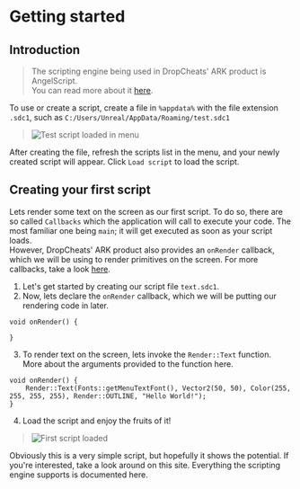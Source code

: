 # Getting started

## Introduction
>The scripting engine being used in DropCheats' ARK product is AngelScript.<br>
You can read more about it [here](https://www.angelcode.com/angelscript/sdk/docs/manual/doc_script.html).

To use or create a script, create a file in `%appdata%` with the file extension `.sdc1`, such as `C:/Users/Unreal/AppData/Roaming/test.sdc1`
> ![Test script loaded in menu](https://i.imgur.com/tupEUx3.png)

After creating the file, refresh the scripts list in the menu, and your newly created script will appear.
Click `Load script` to load the script.

## Creating your first script
Lets render some text on the screen as our first script. To do so, there are so called `Callbacks` which the application will call to execute your code.
The most familiar one being `main`; it will get executed as soon as your script loads.<br>
However, DropCheats' ARK product also provides an `onRender` callback, which we will be using to render primitives on the screen. For more callbacks, take a look [here](/callbacks).

1. Let's get started by creating our script file `text.sdc1`.
2. Now, lets declare the `onRender` callback, which we will be putting our rendering code in later.
```clike
void onRender() {
    
}
```
3. To render text on the screen, lets invoke the `Render::Text` function. More about the arguments provided to the function here.
```clike
void onRender() {
    Render::Text(Fonts::getMenuTextFont(), Vector2(50, 50), Color(255, 255, 255, 255), Render::OUTLINE, "Hello World!");
}
```
4. Load the script and enjoy the fruits of it!
> ![First script loaded](https://i.imgur.com/KFCCBl2.png)

Obviously this is a very simple script, but hopefully it shows the potential. If you're interested, take a look around on this site. Everything the scripting engine supports is documented here.